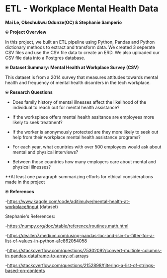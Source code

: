 # ETL - Workplace Mental Health Data

 **Mai Le, Okechukwu Odunze(OC) & Stephanie Samperio**



⦿ **Project Overview**

   In this project, we built an ETL pipeline using Python, Pandas and Python dictionary methods to extract and transform data. We created 3 seperate CSV files and use the CSV file data to create an ERD. We also uploaded our CSV file data into a Postgres database.
   
 ⦿ **Dataset Summary: Mental​ Health​ at Workplace ​Survey (CSV)**
 
   This dataset is from a 2014 survey that measures attitudes towards mental health and frequency of mental health disorders in the tech workplace.
 


⦿ **Research Questions**
   - Does family history of mental illnesses affect the likelihood of the individual to reach out for mental health assistance?
     
   -  If the worksplace offers mental health assitance are employees more likely to seek treatment?

   -  If the worker is anonymously protected are they more likely to seek out help from their workplace mental health assistance programs?
     
   -  For each year, what countries with over 500 employees would ask about mental and physical interviews?

   - Between those countries how many employers care about mental and physical illnesses?
    
   **At least one paragraph summarizing efforts for ethical considerations made in the project


⦿ **References**

-https://www.kaggle.com/code/aditimulye/mental-health-at-workplace/input (dataset)

Stephanie's References:

-https://numpy.org/doc/stable/reference/routines.math.html

-https://deallen7.medium.com/using-pandas-loc-and-isin-to-filter-for-a-list-of-values-in-python-a1c862054058

-https://stackoverflow.com/questions/75302092/convert-multiple-columns-in-pandas-dataframe-to-array-of-arrays

-https://stackoverflow.com/questions/2152898/filtering-a-list-of-strings-based-on-contents

